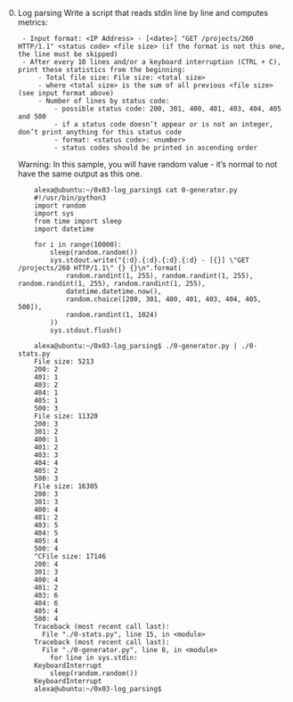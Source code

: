 0. Log parsing
    Write a script that reads stdin line by line and computes metrics:

        - Input format: <IP Address> - [<date>] "GET /projects/260 HTTP/1.1" <status code> <file size> (if the format is not this one, the line must be skipped)
        - After every 10 lines and/or a keyboard interruption (CTRL + C), print these statistics from the beginning:
            - Total file size: File size: <total size>
            - where <total size> is the sum of all previous <file size> (see input format above)
            - Number of lines by status code:
                - possible status code: 200, 301, 400, 401, 403, 404, 405 and 500
                - if a status code doesn’t appear or is not an integer, don’t print anything for this status code
                - format: <status code>: <number>
                - status codes should be printed in ascending order
    Warning: In this sample, you will have random value - it’s normal to not have the same output as this one.

    ```        
        alexa@ubuntu:~/0x03-log_parsing$ cat 0-generator.py
        #!/usr/bin/python3
        import random
        import sys
        from time import sleep
        import datetime

        for i in range(10000):
            sleep(random.random())
            sys.stdout.write("{:d}.{:d}.{:d}.{:d} - [{}] \"GET /projects/260 HTTP/1.1\" {} {}\n".format(
                random.randint(1, 255), random.randint(1, 255), random.randint(1, 255), random.randint(1, 255),
                datetime.datetime.now(),
                random.choice([200, 301, 400, 401, 403, 404, 405, 500]),
                random.randint(1, 1024)
            ))
            sys.stdout.flush()

        alexa@ubuntu:~/0x03-log_parsing$ ./0-generator.py | ./0-stats.py 
        File size: 5213
        200: 2
        401: 1
        403: 2
        404: 1
        405: 1
        500: 3
        File size: 11320
        200: 3
        301: 2
        400: 1
        401: 2
        403: 3
        404: 4
        405: 2
        500: 3
        File size: 16305
        200: 3
        301: 3
        400: 4
        401: 2
        403: 5
        404: 5
        405: 4
        500: 4
        ^CFile size: 17146
        200: 4
        301: 3
        400: 4
        401: 2
        403: 6
        404: 6
        405: 4
        500: 4
        Traceback (most recent call last):
          File "./0-stats.py", line 15, in <module>
        Traceback (most recent call last):
          File "./0-generator.py", line 8, in <module>
            for line in sys.stdin:
        KeyboardInterrupt
            sleep(random.random())
        KeyboardInterrupt
        alexa@ubuntu:~/0x03-log_parsing$ 
    ```

